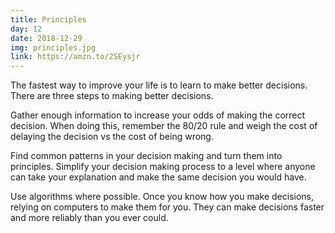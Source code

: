 ```yaml
---
title: Principles
day: 12
date: 2018-12-29
img: principles.jpg
link: https://amzn.to/2SEysjr
---
```


The fastest way to improve your life is to learn to make better decisions.
There are three steps to making better decisions.

Gather enough information to increase your odds of making the
correct decision. When doing this, remember the 80/20 rule and weigh the cost of
delaying the decision vs the cost of being wrong.

Find common patterns in your decision making and turn them into principles.
Simplify your decision making process to a level where anyone can take your explanation
and make the same decision you would have.

Use algorithms where possible. Once you know how you make
decisions, relying on computers to make them for you. They can make decisions
faster and more reliably than you ever could.
